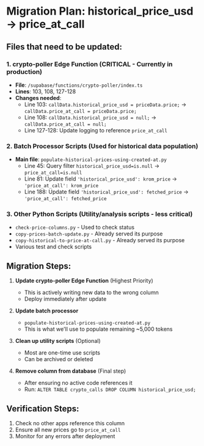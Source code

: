 # Migration Plan: historical_price_usd → price_at_call

## Files that need to be updated:

### 1. **crypto-poller Edge Function** (CRITICAL - Currently in production)
- **File**: `/supabase/functions/crypto-poller/index.ts`
- **Lines**: 103, 108, 127-128
- **Changes needed**:
  - Line 103: `callData.historical_price_usd = priceData.price;` → `callData.price_at_call = priceData.price;`
  - Line 108: `callData.historical_price_usd = null;` → `callData.price_at_call = null;`
  - Line 127-128: Update logging to reference `price_at_call`

### 2. **Batch Processor Scripts** (Used for historical data population)
- **Main file**: `populate-historical-prices-using-created-at.py`
  - Line 45: Query filter `historical_price_usd=is.null` → `price_at_call=is.null`
  - Line 81: Update field `'historical_price_usd': krom_price` → `'price_at_call': krom_price`
  - Line 188: Update field `'historical_price_usd': fetched_price` → `'price_at_call': fetched_price`

### 3. **Other Python Scripts** (Utility/analysis scripts - less critical)
- `check-price-columns.py` - Used to check status
- `copy-prices-batch-update.py` - Already served its purpose
- `copy-historical-to-price-at-call.py` - Already served its purpose
- Various test and check scripts

## Migration Steps:

1. **Update crypto-poller Edge Function** (Highest Priority)
   - This is actively writing new data to the wrong column
   - Deploy immediately after update

2. **Update batch processor** 
   - `populate-historical-prices-using-created-at.py`
   - This is what we'll use to populate remaining ~5,000 tokens

3. **Clean up utility scripts** (Optional)
   - Most are one-time use scripts
   - Can be archived or deleted

4. **Remove column from database** (Final step)
   - After ensuring no active code references it
   - Run: `ALTER TABLE crypto_calls DROP COLUMN historical_price_usd;`

## Verification Steps:
1. Check no other apps reference this column
2. Ensure all new prices go to `price_at_call`
3. Monitor for any errors after deployment